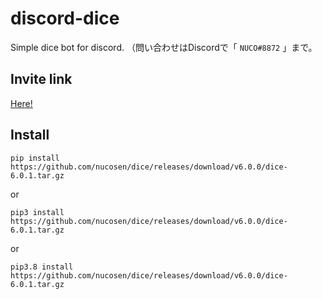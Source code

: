 # discord-dice

Simple dice bot for discord.
（問い合わせはDiscordで「 `NUCO#8872` 」まで。

## Invite link

[Here!](https://discord.com/api/oauth2/authorize?client_id=855433313061044224&permissions=8&scope=bot%20applications.commands)

## Install

<!-- NOTE : Version here -->

`pip install https://github.com/nucosen/dice/releases/download/v6.0.0/dice-6.0.1.tar.gz`

or

`pip3 install https://github.com/nucosen/dice/releases/download/v6.0.0/dice-6.0.1.tar.gz`

or

`pip3.8 install https://github.com/nucosen/dice/releases/download/v6.0.0/dice-6.0.1.tar.gz`
